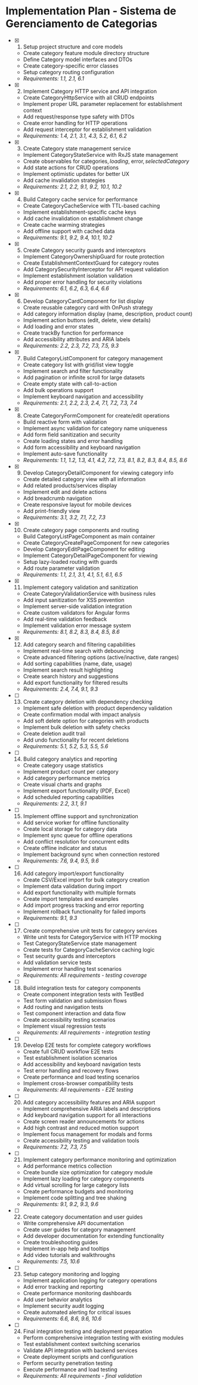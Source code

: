 # Implementation Plan - Sistema de Gerenciamento de Categorias

- [x] 1. Setup project structure and core models
  - Create category feature module directory structure
  - Define Category model interfaces and DTOs
  - Create category-specific error classes
  - Setup category routing configuration
  - _Requirements: 1.1, 2.1, 6.1_

- [x] 2. Implement Category HTTP service and API integration
  - Create CategoryHttpService with all CRUD endpoints
  - Implement proper URL parameter replacement for establishment context
  - Add request/response type safety with DTOs
  - Create error handling for HTTP operations
  - Add request interceptor for establishment validation
  - _Requirements: 1.4, 2.1, 3.1, 4.3, 5.2, 6.1, 6.2_

- [x] 3. Create Category state management service
  - Implement CategoryStateService with RxJS state management
  - Create observables for categories$, loading$, error$, selectedCategory$
  - Add state actions for CRUD operations
  - Implement optimistic updates for better UX
  - Add cache invalidation strategies
  - _Requirements: 2.1, 2.2, 9.1, 9.2, 10.1, 10.2_

- [x] 4. Build Category cache service for performance
  - Create CategoryCacheService with TTL-based caching
  - Implement establishment-specific cache keys
  - Add cache invalidation on establishment change
  - Create cache warming strategies
  - Add offline support with cached data
  - _Requirements: 9.1, 9.2, 9.4, 10.1, 10.2_

- [x] 5. Create Category security guards and interceptors
  - Implement CategoryOwnershipGuard for route protection
  - Create EstablishmentContextGuard for category routes
  - Add CategorySecurityInterceptor for API request validation
  - Implement establishment isolation validation
  - Add proper error handling for security violations
  - _Requirements: 6.1, 6.2, 6.3, 6.4, 6.6_

- [x] 6. Develop CategoryCardComponent for list display
  - Create reusable category card with OnPush strategy
  - Add category information display (name, description, product count)
  - Implement action buttons (edit, delete, view details)
  - Add loading and error states
  - Create trackBy function for performance
  - Add accessibility attributes and ARIA labels
  - _Requirements: 2.2, 2.3, 7.2, 7.3, 7.5, 9.3_

- [x] 7. Build CategoryListComponent for category management
  - Create category list with grid/list view toggle
  - Implement search and filter functionality
  - Add pagination or infinite scroll for large datasets
  - Create empty state with call-to-action
  - Add bulk operations support
  - Implement keyboard navigation and accessibility
  - _Requirements: 2.1, 2.2, 2.3, 2.4, 7.1, 7.2, 7.3, 7.4_

- [x] 8. Create CategoryFormComponent for create/edit operations
  - Build reactive form with validation
  - Implement async validation for category name uniqueness
  - Add form field sanitization and security
  - Create loading states and error handling
  - Add form accessibility and keyboard navigation
  - Implement auto-save functionality
  - _Requirements: 1.1, 1.2, 1.3, 4.1, 4.2, 7.2, 7.3, 8.1, 8.2, 8.3, 8.4, 8.5, 8.6_

- [x] 9. Develop CategoryDetailComponent for viewing category info
  - Create detailed category view with all information
  - Add related products/services display
  - Implement edit and delete actions
  - Add breadcrumb navigation
  - Create responsive layout for mobile devices
  - Add print-friendly view
  - _Requirements: 3.1, 3.2, 7.1, 7.2, 7.3_

- [x] 10. Create category page components and routing
  - Build CategoryListPageComponent as main container
  - Create CategoryCreatePageComponent for new categories
  - Develop CategoryEditPageComponent for editing
  - Implement CategoryDetailPageComponent for viewing
  - Setup lazy-loaded routing with guards
  - Add route parameter validation
  - _Requirements: 1.1, 2.1, 3.1, 4.1, 5.1, 6.1, 6.5_

- [x] 11. Implement category validation and sanitization
  - Create CategoryValidationService with business rules
  - Add input sanitization for XSS prevention
  - Implement server-side validation integration
  - Create custom validators for Angular forms
  - Add real-time validation feedback
  - Implement validation error message system
  - _Requirements: 8.1, 8.2, 8.3, 8.4, 8.5, 8.6_

- [x] 12. Add category search and filtering capabilities
  - Implement real-time search with debouncing
  - Create advanced filtering options (active/inactive, date ranges)
  - Add sorting capabilities (name, date, usage)
  - Implement search result highlighting
  - Create search history and suggestions
  - Add export functionality for filtered results
  - _Requirements: 2.4, 7.4, 9.1, 9.3_

- [ ] 13. Create category deletion with dependency checking
  - Implement safe deletion with product dependency validation
  - Create confirmation modal with impact analysis
  - Add soft delete option for categories with products
  - Implement bulk deletion with safety checks
  - Create deletion audit trail
  - Add undo functionality for recent deletions
  - _Requirements: 5.1, 5.2, 5.3, 5.5, 5.6_

- [ ] 14. Build category analytics and reporting
  - Create category usage statistics
  - Implement product count per category
  - Add category performance metrics
  - Create visual charts and graphs
  - Implement export functionality (PDF, Excel)
  - Add scheduled reporting capabilities
  - _Requirements: 2.2, 3.1, 9.1_

- [ ] 15. Implement offline support and synchronization
  - Add service worker for offline functionality
  - Create local storage for category data
  - Implement sync queue for offline operations
  - Add conflict resolution for concurrent edits
  - Create offline indicator and status
  - Implement background sync when connection restored
  - _Requirements: 7.6, 9.4, 9.5, 9.6_

- [ ] 16. Add category import/export functionality
  - Create CSV/Excel import for bulk category creation
  - Implement data validation during import
  - Add export functionality with multiple formats
  - Create import templates and examples
  - Add import progress tracking and error reporting
  - Implement rollback functionality for failed imports
  - _Requirements: 9.1, 9.3_

- [ ] 17. Create comprehensive unit tests for category services
  - Write unit tests for CategoryService with HTTP mocking
  - Test CategoryStateService state management
  - Create tests for CategoryCacheService caching logic
  - Test security guards and interceptors
  - Add validation service tests
  - Implement error handling test scenarios
  - _Requirements: All requirements - testing coverage_

- [ ] 18. Build integration tests for category components
  - Create component integration tests with TestBed
  - Test form validation and submission flows
  - Add routing and navigation tests
  - Test component interaction and data flow
  - Create accessibility testing scenarios
  - Implement visual regression tests
  - _Requirements: All requirements - integration testing_

- [ ] 19. Develop E2E tests for complete category workflows
  - Create full CRUD workflow E2E tests
  - Test establishment isolation scenarios
  - Add accessibility and keyboard navigation tests
  - Test error handling and recovery flows
  - Create performance and load testing scenarios
  - Implement cross-browser compatibility tests
  - _Requirements: All requirements - E2E testing_

- [ ] 20. Add category accessibility features and ARIA support
  - Implement comprehensive ARIA labels and descriptions
  - Add keyboard navigation support for all interactions
  - Create screen reader announcements for actions
  - Add high contrast and reduced motion support
  - Implement focus management for modals and forms
  - Create accessibility testing and validation tools
  - _Requirements: 7.2, 7.3, 7.5_

- [ ] 21. Implement category performance monitoring and optimization
  - Add performance metrics collection
  - Create bundle size optimization for category module
  - Implement lazy loading for category components
  - Add virtual scrolling for large category lists
  - Create performance budgets and monitoring
  - Implement code splitting and tree shaking
  - _Requirements: 9.1, 9.2, 9.3, 9.6_

- [ ] 22. Create category documentation and user guides
  - Write comprehensive API documentation
  - Create user guides for category management
  - Add developer documentation for extending functionality
  - Create troubleshooting guides
  - Implement in-app help and tooltips
  - Add video tutorials and walkthroughs
  - _Requirements: 7.5, 10.6_

- [ ] 23. Setup category monitoring and logging
  - Implement application logging for category operations
  - Add error tracking and reporting
  - Create performance monitoring dashboards
  - Add user behavior analytics
  - Implement security audit logging
  - Create automated alerting for critical issues
  - _Requirements: 6.6, 8.6, 9.6, 10.6_

- [ ] 24. Final integration testing and deployment preparation
  - Perform comprehensive integration testing with existing modules
  - Test establishment context switching scenarios
  - Validate API integration with backend services
  - Create deployment scripts and configuration
  - Perform security penetration testing
  - Execute performance and load testing
  - _Requirements: All requirements - final validation_
